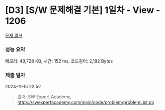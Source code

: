 # [D3] [S/W 문제해결 기본] 1일차 - View - 1206 

[문제 링크](https://swexpertacademy.com/main/code/problem/problemDetail.do?contestProbId=AV134DPqAA8CFAYh) 

### 성능 요약

메모리: 49,728 KB, 시간: 152 ms, 코드길이: 2,182 Bytes

### 제출 일자

2024-11-15 22:52



> 출처: SW Expert Academy, https://swexpertacademy.com/main/code/problem/problemList.do